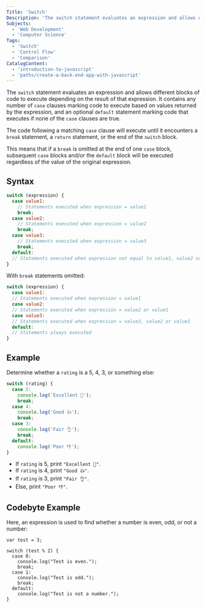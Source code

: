 ```yaml
---
Title: 'Switch'
Description: 'The switch statement evaluates an expression and allows different blocks of code to execute depending on the result of that expression.'
Subjects:
  - 'Web Development'
  - 'Computer Science'
Tags:
  - 'Switch'
  - 'Control Flow'
  - 'Comparison'
CatalogContent:
  - 'introduction-to-javascript'
  - 'paths/create-a-back-end-app-with-javascript'
---
```


The `switch` statement evaluates an expression and allows different blocks of code to execute depending on the result of that expression. It contains any number of `case` clauses marking code to execute based on values returned by the expression, and an optional `default` statement marking code that executes if none of the `case` clauses are true.

The code following a matching `case` clause will execute until it encounters a `break` statement, a `return` statement, or the end of the `switch` block.

This means that if a `break` is omitted at the end of one `case` block, subsequent `case` blocks and/or the `default` block will be executed regardless of the value of the original expression.

## Syntax

```javascript
switch (expression) {
  case value1:
    // Statements executed when expression = value1
    break;
  case value2:
    // Statements executed when expression = value2
    break;
  case value3:
    // Statements executed when expression = value3
    break;
  default:
  // Statements executed when expression not equal to value1, value2 or value3
}
```

With `break` statements omitted:

```javascript
switch (expression) {
  case value1:
  // Statements executed when expression = value1
  case value2:
  // Statements executed when expression = value2 or value1
  case value3:
  // Statements executed when expression = value3, value2 or value1
  default:
  // Statements always executed
}
```

## Example

Determine whether a `rating` is a 5, 4, 3, or something else:

```js
switch (rating) {
  case 5:
    console.log('Excellent 👏');
    break;
  case 4:
    console.log('Good 👍');
    break;
  case 3:
    console.log('Fair 👌');
    break;
  default:
    console.log('Poor 👎');
}
```

- If `rating` is 5, print `"Excellent 👏"`.
- If `rating` is 4, print `"Good 👍"`.
- If `rating` is 3, print `"Fair 👌"`.
- Else, print `"Poor 👎"`.

## Codebyte Example

Here, an expression is used to find whether a number is even, odd, or not a number:

```codebyte/js
var test = 3;

switch (test % 2) {
  case 0:
    console.log("Test is even.");
    break;
  case 1:
    console.log("Test is odd.");
    break;
  default:
    console.log("Test is not a number.");
}
```

